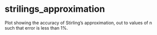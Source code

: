 # strilings_approximation
Plot showing the accuracy of Stirling’s approximation, out to values of n such that error is less than 1%.
